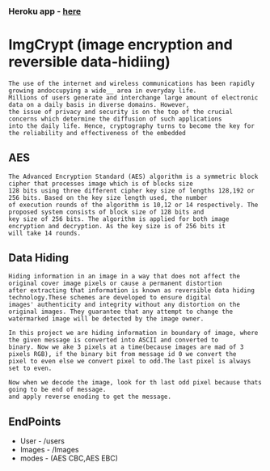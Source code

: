 
### Heroku app - [here](https://gentle-bayou-32067.herokuapp.com/)

# ImgCrypt (image encryption and reversible data-hidiing)
    The use of the internet and wireless communications has been rapidly growing andoccupying a wide__ area in everyday life.
    Millions of users generate and interchange large amount of electronic data on a daily basis in diverse domains. However,
    the issue of privacy and security is on the top of the crucial concerns which determine the diffusion of such applications 
    into the daily life. Hence, cryptography turns to become the key for the reliability and effectiveness of the embedded

## AES
    The Advanced Encryption Standard (AES) algorithm is a symmetric block cipher that processes image which is of blocks size 
    128 bits using three different cipher key size of lengths 128,192 or 256 bits. Based on the key size length used, the number 
    of execution rounds of the algorithm is 10,12 or 14 respectively. The proposed system consists of block size of 128 bits and 
    key size of 256 bits. The algorithm is applied for both image encryption and decryption. As the key size is of 256 bits it 
    will take 14 rounds.

## Data Hiding
    Hiding information in an image in a way that does not affect the original cover image pixels or cause a permanent distortion 
    after extracting that information is known as reversible data hiding technology.These schemes are developed to ensure digital 
    images' authenticity and integrity without any distortion on the original images. They guarantee that any attempt to change the 
    watermarked image will be detected by the image owner.

    In this project we are hiding information in boundary of image, where the given message is converted into ASCII and converted to 
    binary. Now we ake 3 pixels at a time(because images are mad of 3 pixels RGB), if the binary bit from message id 0 we convert the 
    pixel to even else we convert pixel to odd.The last pixel is always set to even.

    Now when we decode the image, look for th last odd pixel because thats going to be end of message.
    and apply reverse enoding to get the message.

## EndPoints
- User - /users
- Images - /Images
- modes - (AES CBC,AES EBC)
